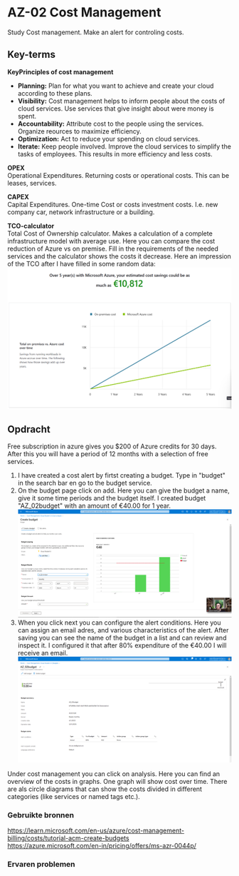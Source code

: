 # AZ-02 Cost Management
Study Cost management. Make an alert for controling costs.

## Key-terms

**KeyPrinciples of cost management**  
- **Planning:** Plan for what you want to achieve and create your cloud according to these plans.
- **Visibility:**  Cost management helps to inform people about the costs of cloud services. Use services that give insight about were money is spent.
- **Accountability:**  Attribute cost to the people using the services. Organize reources to maximize efficiency.
- **Optimization:** Act to reduce your spending on cloud services.
- **Iterate:**  Keep people involved. Improve the cloud services to simplify the tasks of employees. This results in more efficiency and less costs.  

**OPEX**  
Operational Expenditures. Returning costs or operational costs. This can be leases, services.  

**CAPEX**  
Capital Expenditures. One-time Cost or costs investment costs. I.e. new company car, network infrastructure or a building.

**TCO-calculator**  
Total Cost of Ownership calculator. Makes a calculation of a complete infrastructure model with average use. Here you can compare the cost reduction of Azure vs on premise. Fill in the requirements of the needed services and the calculator shows the costs it decrease. Here an impression of the TCO after I have filled in some random data:  
![](https://github.com/techgrounds/techgrounds-Rogier1978/blob/main/00_includes/05_Azure_1/AZ_02%20TCO.png)  


## Opdracht  
Free subscription in azure gives you $200 of Azure credits for 30 days. After this you will have a period of 12 months with a selection of free services.  


1. I have created a cost alert by firtst creating a budget. Type in "budget" in the search bar en go to the budget service.  
2. On the budget page click on add. Here you can give the budget a name, give it some time periods and the budget itself. I created budget "AZ_02budget" with an amount of €40.00 for 1 year.  
![](https://github.com/techgrounds/techgrounds-Rogier1978/blob/main/00_includes/05_Azure_1/AZ_02%20budget.png)  
3. When you click next you can configure the alert conditions. Here you can assign an email adres, and various characteristics of the alert. After saving you can see the name of the budget in a list and can review and inspect it. I configured it that after 80% expenditure of the €40.00 I will receive an email.  
![](https://github.com/techgrounds/techgrounds-Rogier1978/blob/main/00_includes/05_Azure_1/AZ_02%20budget-02.png)  


Under cost management you can click on analysis. Here you can find an overview of the costs in graphs. One graph will show cost over time. There are als circle diagrams that can show the costs divided in different categories (like services or named tags etc.).



### Gebruikte bronnen  
https://learn.microsoft.com/en-us/azure/cost-management-billing/costs/tutorial-acm-create-budgets  
https://azure.microsoft.com/en-in/pricing/offers/ms-azr-0044p/

### Ervaren problemen



